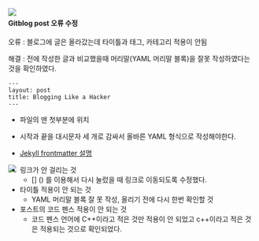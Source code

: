 <img src="https://img.shields.io/badge/Update-20.01.14-blue" align = "left">

#### Gitblog post 오류 수정

오류 : 블로그에 글은 올라갔는데 타이틀과 태그, 카테고리 적용이 안됨

해결 : 전에 작성한 글과 비교했을때  머리말(YAML 머리말 블록)을 잘못 작성하였다는 것을 확인하였다.

```
---
layout: post
title: Blogging Like a Hacker
---
```

- 파일의 맨 첫부분에 위치
- 시작과 끝을 대시문자 세 개로 감싸서 올바른 YAML 형식으로 작성해야한다.

- [Jekyll frontmatter 설명](https://jekyllrb-ko.github.io/docs/frontmatter/)



<img src="https://img.shields.io/badge/Update-20.01.18-blue" align = "left">



- 링크가 안 걸리는 것
  - [] () 를 이용해서 다시 눌렀을 때 링크로 이동되도록 수정했다.
- 타이틀 적용이 안 되는 것
  - YAML 머리말 블록 잘 못 작성, 올리기 전에 다시 한번 확인할 것
- 포스트의 코드 펜스 적용이 안 되는 것
  - 코드 펜스 언어에 C++이라고 적은 것만 적용이 안 되었고 c++이라고 적은 것은 적용되는 것으로 확인되었다.

